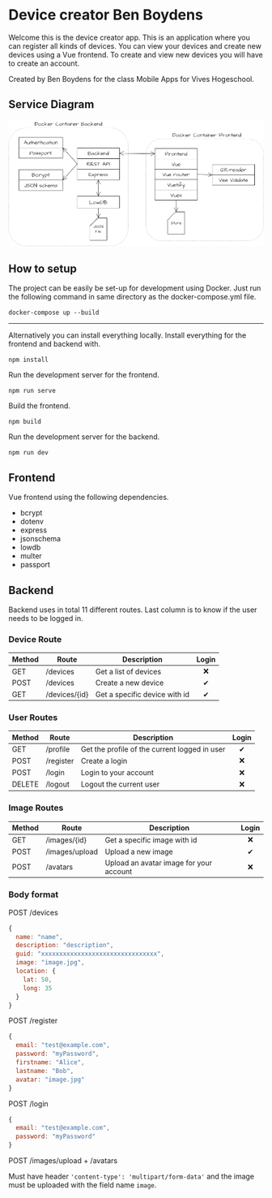# Device creator Ben Boydens

Welcome this is the device creator app. This is an application where you can register all kinds of devices. You can view your devices and create new devices using a Vue frontend. To create and view new devices you will have to create an account.

Created by Ben Boydens for the class Mobile Apps for Vives Hogeschool.

## Service Diagram

![Schema](./img/diagram.png)

## How to setup

The project can be easily be set-up for development using Docker. Just run the following command in same directory as the docker-compose.yml file.
```
docker-compose up --build
```

---
Alternatively you can install everything locally. Install everything for the frontend and backend with.
```
npm install
```

Run the development server for the frontend.
```
npm run serve
```

Build the frontend.
```
npm build
```

Run the development server for the backend.
```
npm run dev
```

## Frontend

Vue frontend using the following dependencies.
- bcrypt
- dotenv
- express
- jsonschema
- lowdb
- multer
- passport

## Backend

Backend uses in total 11 different routes. Last column is to know if the user needs to be logged in.

### Device Route

| Method | Route | Description | Login |
| ----------- | ----------- | ----------- | :-----------: |
| GET | /devices | Get a list of devices | ❌ |
| POST | /devices | Create a new device | ✔ |
| GET | /devices/{id} | Get a specific device with id | ✔ |

### User Routes
| Method | Route | Description | Login |
| ----------- | ----------- | ----------- | :-----------: |
| GET | /profile | Get the profile of the current logged in user | ✔ |
| POST | /register | Create a login | ❌ |
| POST | /login | Login to your account | ❌ |
| DELETE | /logout | Logout the current user | ❌ |

### Image Routes
| Method | Route | Description | Login |
| ----------- | ----------- | ----------- | :-----------: |
| GET | /images/{id} | Get a specific image with id | ❌ |
| POST | /images/upload | Upload a new image | ✔ |
| POST | /avatars | Upload an avatar image for your account | ❌ |

### Body format
POST /devices
```js
{
  name: "name",
  description: "description",
  guid: "xxxxxxxxxxxxxxxxxxxxxxxxxxxxxxxx",
  image: "image.jpg",
  location: {
    lat: 50,
    long: 35
  }
}
```

POST /register
```js
{
  email: "test@example.com",
  password: "myPassword",
  firstname: "Alice",
  lastname: "Bob",
  avatar: "image.jpg"
}
```

POST /login
```js
{
  email: "test@example.com",
  password: "myPassword"
}
```

POST /images/upload + /avatars

Must have header ```'content-type': 'multipart/form-data'``` and the image must be uploaded with the field name ```image```.
